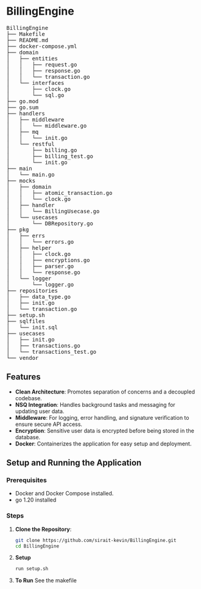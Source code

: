 # BillingEngine
<pre>
BillingEngine
├── Makefile
├── README.md
├── docker-compose.yml
├── domain
│   ├── entities
│   │   ├── request.go
│   │   ├── response.go
│   │   └── transaction.go
│   └── interfaces
│       ├── clock.go
│       └── sql.go
├── go.mod
├── go.sum
├── handlers
│   ├── middleware
│   │   └── middleware.go
│   ├── mq
│   │   └── init.go
│   └── restful
│       ├── billing.go
│       ├── billing_test.go
│       └── init.go
├── main
│   └── main.go
├── mocks
│   ├── domain
│   │   ├── atomic_transaction.go
│   │   └── clock.go
│   ├── handler
│   │   └── BillingUsecase.go
│   └── usecases
│       └── DBRepository.go
├── pkg
│   ├── errs
│   │   └── errors.go
│   ├── helper
│   │   ├── clock.go
│   │   ├── encryptions.go
│   │   ├── parser.go
│   │   └── response.go
│   └── logger
│       └── logger.go
├── repositories
│   ├── data_type.go
│   ├── init.go
│   └── transaction.go
├── setup.sh
├── sqlfiles
│   └── init.sql
├── usecases
│   ├── init.go
│   ├── transactions.go
│   └── transactions_test.go
└── vendor
</pre>


## Features

- **Clean Architecture**: Promotes separation of concerns and a decoupled codebase.
- **NSQ Integration**: Handles background tasks and messaging for updating user data.
- **Middleware**: For logging, error handling, and signature verification to ensure secure API access.
- **Encryption**: Sensitive user data is encrypted before being stored in the database.
- **Docker**: Containerizes the application for easy setup and deployment.

## Setup and Running the Application

### Prerequisites

- Docker and Docker Compose installed.
- go 1.20 installed

### Steps

1. **Clone the Repository**:
   ```sh
   git clone https://github.com/sirait-kevin/BillingEngine.git
   cd BillingEngine
    ```
2. **Setup**
    ```sh
    run setup.sh
    ```
3. **To Run**
    See the makefile